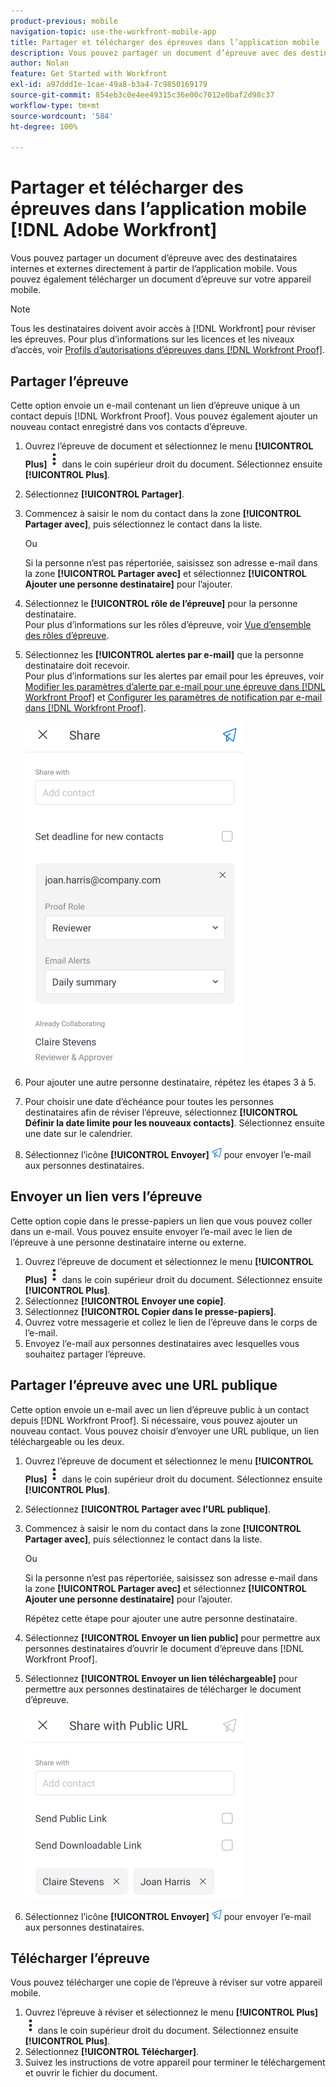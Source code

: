 ```yaml
---
product-previous: mobile
navigation-topic: use-the-workfront-mobile-app
title: Partager et télécharger des épreuves dans l’application mobile  [!DNL Adobe Workfront]
description: Vous pouvez partager un document d’épreuve avec des destinataires internes et externes directement à partir de l’application mobile. Vous pouvez également télécharger un document d’épreuve sur votre appareil mobile.
author: Nolan
feature: Get Started with Workfront
exl-id: a97ddd1e-1cae-49a8-b3a4-7c9850169179
source-git-commit: 854eb3c0e4ee49315c36e00c7012e0baf2d98c37
workflow-type: tm+mt
source-wordcount: '584'
ht-degree: 100%

---
```


# Partager et télécharger des épreuves dans l’application mobile [!DNL Adobe Workfront]

Vous pouvez partager un document d’épreuve avec des destinataires internes et externes directement à partir de l’application mobile. Vous pouvez également télécharger un document d’épreuve sur votre appareil mobile.

>[!NOTE]
>
>Tous les destinataires doivent avoir accès à [!DNL Workfront] pour réviser les épreuves. Pour plus d’informations sur les licences et les niveaux d’accès, voir [Profils d’autorisations d’épreuves dans  [!DNL Workfront Proof]](../../../workfront-proof/wp-acct-admin/account-settings/proof-perm-profiles-in-wp.md).

## Partager l’épreuve

Cette option envoie un e-mail contenant un lien d’épreuve unique à un contact depuis [!DNL Workfront Proof]. Vous pouvez également ajouter un nouveau contact enregistré dans vos contacts d’épreuve.

1. Ouvrez l’épreuve de document et sélectionnez le menu **[!UICONTROL Plus]** ![Menu Plus](assets/mobile-verticalmoremenu-20x33.png) dans le coin supérieur droit du document. Sélectionnez ensuite **[!UICONTROL Plus]**.
1. Sélectionnez **[!UICONTROL Partager]**.
1. Commencez à saisir le nom du contact dans la zone **[!UICONTROL Partager avec]**, puis sélectionnez le contact dans la liste.

   Ou

   Si la personne n’est pas répertoriée, saisissez son adresse e-mail dans la zone **[!UICONTROL Partager avec]** et sélectionnez **[!UICONTROL Ajouter une personne destinataire]** pour l’ajouter.

1. Sélectionnez le **[!UICONTROL rôle de l’épreuve]** pour la personne destinataire.\
   Pour plus d’informations sur les rôles d’épreuve, voir [Vue d’ensemble des rôles d’épreuve](../../../review-and-approve-work/proofing/proofing-overview/proof-roles.md).
1. Sélectionnez les **[!UICONTROL alertes par e-mail]** que la personne destinataire doit recevoir.\
   Pour plus d’informations sur les alertes par email pour les épreuves, voir [Modifier les paramètres d’alerte par e-mail pour une épreuve dans  [!DNL Workfront Proof]](../../../workfront-proof/wp-emailsntfctns/email-alerts/change-email-alert-settings-wp.md) et [Configurer les paramètres de notification par e-mail dans  [!DNL Workfront Proof]](../../../workfront-proof/wp-emailsntfctns/email-alerts/config-email-notification-settings-wp.md).

   ![Écran Partager](assets/mobile-shareproof-350x551.png)

1. Pour ajouter une autre personne destinataire, répétez les étapes 3 à 5.
1. Pour choisir une date d’échéance pour toutes les personnes destinataires afin de réviser l’épreuve, sélectionnez **[!UICONTROL Définir la date limite pour les nouveaux contacts]**. Sélectionnez ensuite une date sur le calendrier.
1. Sélectionnez l’icône **[!UICONTROL Envoyer]** ![Icône Envoyer](assets/mobile-send-icon-25x26.png) pour envoyer l’e-mail aux personnes destinataires.

## Envoyer un lien vers l’épreuve

Cette option copie dans le presse-papiers un lien que vous pouvez coller dans un e-mail. Vous pouvez ensuite envoyer l’e-mail avec le lien de l’épreuve à une personne destinataire interne ou externe.

1. Ouvrez l’épreuve de document et sélectionnez le menu **[!UICONTROL Plus]** ![Menu Plus](assets/mobile-verticalmoremenu-20x33.png) dans le coin supérieur droit du document. Sélectionnez ensuite **[!UICONTROL Plus]**.
1. Sélectionnez **[!UICONTROL Envoyer une copie]**.
1. Sélectionnez **[!UICONTROL Copier dans le presse-papiers]**.
1. Ouvrez votre messagerie et collez le lien de l’épreuve dans le corps de l’e-mail.
1. Envoyez l’e-mail aux personnes destinataires avec lesquelles vous souhaitez partager l’épreuve.

## Partager l’épreuve avec une URL publique

Cette option envoie un e-mail avec un lien d’épreuve public à un contact depuis [!DNL Workfront Proof]. Si nécessaire, vous pouvez ajouter un nouveau contact. Vous pouvez choisir d’envoyer une URL publique, un lien téléchargeable ou les deux.

1. Ouvrez l’épreuve de document et sélectionnez le menu **[!UICONTROL Plus]** ![Menu Plus](assets/mobile-verticalmoremenu-20x33.png) dans le coin supérieur droit du document. Sélectionnez ensuite **[!UICONTROL Plus]**.
1. Sélectionnez **[!UICONTROL Partager avec l’URL publique]**.
1. Commencez à saisir le nom du contact dans la zone **[!UICONTROL Partager avec]**, puis sélectionnez le contact dans la liste.

   Ou

   Si la personne n’est pas répertoriée, saisissez son adresse e-mail dans la zone **[!UICONTROL Partager avec]** et sélectionnez **[!UICONTROL Ajouter une personne destinataire]** pour l’ajouter.

   Répétez cette étape pour ajouter une autre personne destinataire.

1. Sélectionnez **[!UICONTROL Envoyer un lien public]** pour permettre aux personnes destinataires d’ouvrir le document d’épreuve dans [!DNL Workfront Proof].
1. Sélectionnez **[!UICONTROL Envoyer un lien téléchargeable]** pour permettre aux personnes destinataires de télécharger le document d’épreuve.

   ![[!UICONTROL Écran Partager avec l’URL publique]](assets/mobile-sharepublicurl-proof-350x296.png)

1. Sélectionnez l’icône **[!UICONTROL Envoyer]** ![Icône Envoyer](assets/mobile-send-icon-25x26.png) pour envoyer l’e-mail aux personnes destinataires.

## Télécharger l’épreuve

Vous pouvez télécharger une copie de l’épreuve à réviser sur votre appareil mobile.

1. Ouvrez l’épreuve à réviser et sélectionnez le menu **[!UICONTROL Plus]** ![Menu Plus](assets/mobile-verticalmoremenu-20x33.png) dans le coin supérieur droit du document. Sélectionnez ensuite **[!UICONTROL Plus]**.
1. Sélectionnez **[!UICONTROL Télécharger]**.
1. Suivez les instructions de votre appareil pour terminer le téléchargement et ouvrir le fichier du document.
